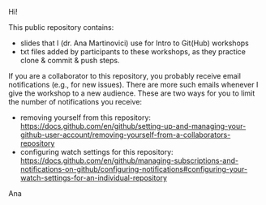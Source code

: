 Hi!

This public repository contains:

- slides that I (dr. Ana Martinovici) use for Intro to Git(Hub) workshops
- txt files added by participants to these workshops, as they practice clone & commit & push steps.

If you are a collaborator to this repository, you probably receive email notifications (e.g., for new issues). There are more such emails whenever I give the workshop to a new audience. These are two ways for you to limit the number of notifications you receive:

- removing yourself from this repository: https://docs.github.com/en/github/setting-up-and-managing-your-github-user-account/removing-yourself-from-a-collaborators-repository
- configuring watch settings for this repository: https://docs.github.com/en/github/managing-subscriptions-and-notifications-on-github/configuring-notifications#configuring-your-watch-settings-for-an-individual-repository

Ana
